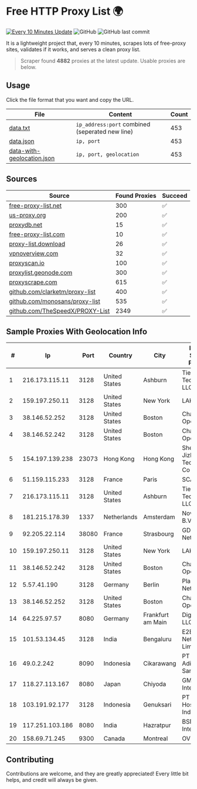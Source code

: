 
# Free HTTP Proxy List 🌍

[![Every 10 Minutes Update](https://github.com/mertguvencli/http-proxy-list/actions/workflows/main.yml/badge.svg?branch=main)](https://github.com/mertguvencli/http-proxy-list/actions/workflows/main.yml)
![GitHub](https://img.shields.io/github/license/mertguvencli/http-proxy-list)
![GitHub last commit](https://img.shields.io/github/last-commit/mertguvencli/http-proxy-list)

It is a lightweight project that, every 10 minutes, scrapes lots of free-proxy sites, validates if it works, and serves a clean proxy list.


> Scraper found **4882** proxies at the latest update. Usable proxies are below.

## Usage

Click the file format that you want and copy the URL.


|File|Content|Count|
|----|-------|-----|
|[data.txt](https://raw.githubusercontent.com/mertguvencli/http-proxy-list/main/proxy-list/data.txt)|`ip_address:port` combined (seperated new line)|453|
|[data.json](https://raw.githubusercontent.com/mertguvencli/http-proxy-list/main/proxy-list/data.json)|`ip, port`|453|
|[data-with-geolocation.json](https://raw.githubusercontent.com/mertguvencli/http-proxy-list/main/proxy-list/data-with-geolocation.json)|`ip, port, geolocation`|453|

## Sources

|Source|Found Proxies|Succeed|
|------|-------------|-------|
|[free-proxy-list.net](https://free-proxy-list.net)|300|✅|
|[us-proxy.org](https://www.us-proxy.org)|200|✅|
|[proxydb.net](http://proxydb.net)|15|✅|
|[free-proxy-list.com](https://free-proxy-list.com/?page=&port=&type%5B%5D=http&type%5B%5D=https&up_time=0&search=Search)|10|✅|
|[proxy-list.download](https://www.proxy-list.download/HTTP)|26|✅|
|[vpnoverview.com](https://vpnoverview.com/privacy/anonymous-browsing/free-proxy-servers)|32|✅|
|[proxyscan.io](https://www.proxyscan.io)|100|✅|
|[proxylist.geonode.com](https://proxylist.geonode.com/api/proxy-list?limit=300&page=1&sort_by=lastChecked&sort_type=desc&protocols=http,https)|300|✅|
|[proxyscrape.com](https://api.proxyscrape.com/v2/?request=displayproxies&protocol=http&timeout=10000&country=all&ssl=all&anonymity=all)|615|✅|
|[github.com/clarketm/proxy-list](https://raw.githubusercontent.com/clarketm/proxy-list/master/proxy-list-raw.txt)|400|✅|
|[github.com/monosans/proxy-list](https://raw.githubusercontent.com/monosans/proxy-list/main/proxies/http.txt)|535|✅|
|[github.com/TheSpeedX/PROXY-List](https://raw.githubusercontent.com/TheSpeedX/PROXY-List/master/http.txt)|2349|✅|


## Sample Proxies With Geolocation Info

|#|Ip|Port|Country|City|Internet Service Provider|
|-|--|----|-------|----|-------------------------|
|1|216.173.115.11|3128|United States|Ashburn|Tier.Net Technologies LLC|
|2|159.197.250.11|3128|United States|New York|LAKSH|
|3|38.146.52.252|3128|United States|Boston|Charles River Operation|
|4|38.146.52.242|3128|United States|Boston|Charles River Operation|
|5|154.197.139.238|23073|Hong Kong|Hong Kong|Shenzhen Jizhan Technology Co Ltd|
|6|51.159.115.233|3128|France|Paris|SCALEWAY|
|7|216.173.115.11|3128|United States|Ashburn|Tier.Net Technologies LLC|
|8|181.215.178.39|1337|Netherlands|Amsterdam|NovoServe B.V.|
|9|92.205.22.114|38080|France|Strasbourg|GD MASS Network|
|10|159.197.250.11|3128|United States|New York|LAKSH|
|11|38.146.52.242|3128|United States|Boston|Charles River Operation|
|12|5.57.41.190|3128|Germany|Berlin|Planetary-Networks|
|13|38.146.52.252|3128|United States|Boston|Charles River Operation|
|14|64.225.97.57|8080|Germany|Frankfurt am Main|DigitalOcean, LLC|
|15|101.53.134.45|3128|India|Bengaluru|E2E Networks Limited|
|16|49.0.2.242|8090|Indonesia|Cikarawang|PT Usaha Adi Sanggoro|
|17|118.27.113.167|8080|Japan|Chiyoda|GMO Internet, Inc.|
|18|103.191.92.177|3128|Indonesia|Genuksari|PT Cloud Hosting Indonesia|
|19|117.251.103.186|8080|India|Hazratpur|BSNL Internet|
|20|158.69.71.245|9300|Canada|Montreal|OVH SAS|



## Contributing

Contributions are welcome, and they are greatly appreciated! Every
little bit helps, and credit will always be given.

